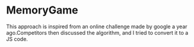# MemoryGame
This approach is inspired from an online challenge made by google a year ago.Competitors then discussed the algorithm, and I tried to convert it to a JS code.
